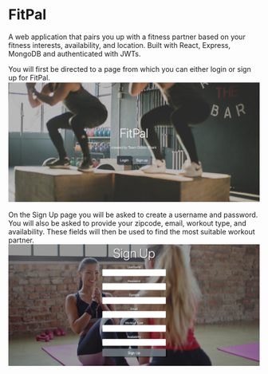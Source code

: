 # FitPal
A web application that pairs you up with a fitness partner based on your fitness interests, availability, and location.
Built with React, Express, MongoDB and authenticated with JWTs.

You will first be directed to a page from which you can either login or sign up for FitPal.
![](images/Fitpal-main.png)

On the Sign Up page you will be asked to create a username and password. You will also be asked to provide your zipcode, email, workout type, and availability. These fields will then be used to find the most suitable workout partner.
![](images/fitpal_signup.png)
